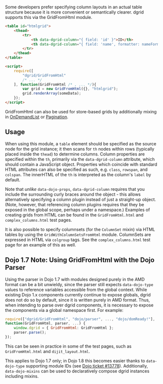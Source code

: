 Some developers prefer specifying column layouts in an actual table structure
because it is more convenient or semantically clearer. dgrid supports this via
the GridFromHtml module. 

```html
<table id="htmlgrid">
    <thead>
        <tr>
            <th data-dgrid-column="{ field: 'id' }">ID</th>
            <th data-dgrid-column="{ field: 'name', formatter: nameFormatter }">Name</th>
        </tr>
    </thead>
</table>

<script>
    require([
        "dgrid/GridFromHtml"
        /* ... */
    ], function(GridFromHtml /* , ... */){
        var grid = new GridFromHtml({}, "htmlgrid");
        grid.renderArray(someData);
    });
</script>
```

GridFromHtml can also be used for store-based grids by additionally
mixing in [OnDemandList](OnDemandList-and-OnDemandGrid.md) or [Pagination](../extensions/Pagination.md).

## Usage 

When using this module, a `table` element should be specified as the source node
for the grid instance; it then scans for `th` nodes within rows (typically placed
inside the `thead`) to determine columns. Column properties are specified within
the `th`, primarily via the `data-dgrid-column` attribute, which should contain a
JavaScript object. Properties which coincide with standard HTML attributes can
also be specified as such, e.g. `class`, `rowspan`, and `colspan`. The innerHTML
of the `th` is interpreted as the column's `label` by default.

Note that *unlike* `data-dojo-props`, `data-dgrid-column` requires that you
include the surrounding curly braces around the object - this allows
alternatively specifying a column plugin instead of just a straight-up object.
(Note, however, that referencing column plugins requires that they be exposed in
the global scope, perhaps under a namespace.) Examples of creating grids from
HTML can be found in the `GridFromHtml.html` and `complex_columns.html` test
pages.

It is also possible to specify columnsets (for the `ColumnSet` mixin) via
HTML tables by using the `GridWithColumnSetsFromHtml` module. ColumnSets are
expressed in HTML via `colgroup` tags. See the `complex_columns.html` test page
for an example of this as well.

## Dojo 1.7 Note: Using GridFromHtml with the Dojo Parser

Using the parser in Dojo 1.7 with modules designed purely in the AMD format can
be a bit unwieldy, since the parser still expects `data-dojo-type` values to
reference variables accessible from the global context. While existing Dojo 1.x
components currently continue to expose globals, dgrid does not do so by
default, since it is written purely in AMD format. Thus, when intending to parse
over dgrid components, it is necessary to expose the components via a global
namespace first. For example:

```js
require(["dgrid/GridFromHtml", "dojo/parser", ..., "dojo/domReady!"],
function(GridFromHtml, parser, ...) {
    window.dgrid = { GridFromHtml: GridFromHtml };
    parser.parse();
});
```

This can be seen in practice in some of the test pages, such as
`GridFromHtml.html` and `dijit_layout.html`.

This applies to Dojo 1.7 only; in Dojo 1.8 this becomes easier thanks to
`data-dojo-type` supporting module IDs (see
[Dojo ticket #13778](http://bugs.dojotoolkit.org/ticket/13778)). Additionally,
`data-dojo-mixins` can be used to declaratively compose dgrid instances
including mixins.